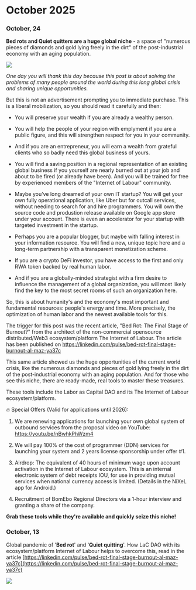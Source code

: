 # **October 2025**

### October, 24

**Bed rots and Quiet quitters are a huge global niche** - a space of "numerous pieces of diamonds and gold lying freely in the dirt" of the post-industrial economy with an aging population.

![](https://media.licdn.com/dms/image/v2/D5612AQE7Yh1VMko3HA/article-cover_image-shrink_600_2000/B56ZoP47rqJ8AQ-/0/1761203178591?e=1762992000&v=beta&t=OfnUgn7SXchiGLqJ5qq7N5Hj9AqgUT1A1byW-XZmGdk)

*One day you will thank this day because this post is about solving the problems of many people around the world during this long global crisis and sharing unique opportunities.*

But this is not an advertisement prompting you to immediate purchase. This is a liberal mobilization, so you should read it carefully and then:

- You will preserve your wealth if you are already a wealthy person.

- You will help the people of your region with emplyment if you are a public figure, and this will strengthen respect for you in your community.

- And if you are an entrepreneur, you will earn a wealth from grateful clients who so badly need this global business of yours.

- You will find a saving position in a regional representation of an existing global business if you yourself are nearly burned out at your job and about to be fired (or already have been). And you will be trained for free by experienced members of the "Internet of Labour" community.

- Maybe you’ve long dreamed of your own IT startup? You will get your own fully operational application, like Uber but for outcall services, without needing to search for and hire programmers. You will own the source code and produstion release available on Google app store under your account. There is even an accelerator for your startup with targeted investment in the startup.

- Perhaps you are a popular blogger, but maybe with falling interest in your information resource. You will find a new, unique topic here and a long-term partnership with a transparent monetization scheme.

- If you are a crypto DeFi investor, you have access to the first and only RWA token backed by real human labor.

- And if you are a globally-minded strategist with a firm desire to influence the management of a global organization, you will most likely find the key to the most secret rooms of such an organization here.

So, this is about humanity's and the economy's most important and fundamental resources: people's energy and time. More precisely, the optimization of human labor and the newest available tools for this.

The trigger for this post was the recent article, "Bed Rot: The Final Stage of Burnout?" from the architect of the non-commercial opensource distributed/Web3 ecosystem/platform The Internet of Labour. The article has been published on https://linkedin.com/pulse/bed-rot-final-stage-burnout-al-maz-ya37c

This same article showed us the huge opportunities of the current world crisis, like the numerous diamonds and pieces of gold lying freely in the dirt of the post-industrial economy with an aging population. And for those who see this niche, there are ready-made, real tools to master these treasures.

These tools include the Labor as Capital DAO and its The Internet of Labour ecosystem/platform.

🔥 Special Offers (Valid for applications until 2026):

1. We are renewing applications for launching your own global system of outbound services from the proposal video on YouTube: https://youtu.be/nBwhkPhWzm4

2. We will pay 100% of the cost of programmer (DDN) services for launching your system and 2 years license sponsorship under offer #1.

3. Airdrop: The equivalent of 40 hours of minimum wage upon account activation in the Internet of Labour ecosystem. This is an internal electronic system of debt receipts IOU, for use in providing mutual services when national currency access is limited. (Details in the NiXeL app for Android.)

4. Recruitment of BomEbo Regional Directors via a 1-hour interview and granting a share of the company.

**Grab these tools while they're available and quickly seize this niche!**


### October, 13

Global pandemic of '**Bed rot**' and '**Quiet quitting**'. How LaC DAO with its ecosystem/platform Internet of Labour helps to overcome this, read in the article [https://linkedin.com/pulse/bed-rot-final-stage-burnout-al-maz-ya37c](https://linkedin.com/pulse/bed-rot-final-stage-burnout-al-maz-ya37c)

![](https://media.licdn.com/dms/image/v2/D5612AQEJnVvXmaZ0cg/article-cover_image-shrink_720_1280/B56ZnNpdbUJ8AI-/0/1760091824371?e=2147483647&v=beta&t=HnKf14FoaK0yRBD_DQwpstQTosz4iafJX3gLUGjGqlY)


